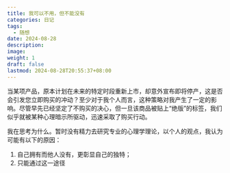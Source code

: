```yaml
---
title: 我可以不用，但不能没有
categories: 日记
tags:
  - 随想
date: 2024-08-28
description: 
image: 
weight: 1
draft: false
lastmod: 2024-08-28T20:55:37+08:00
---
```

当某项产品，原本计划在未来的特定时段重新上市，却意外宣布即将停产，这是否会引发您立即购买的冲动？至少对于我个人而言，这种策略对我产生了一定的影响。尽管早先已经坚定了不购买的决心，但一旦该商品被贴上“绝版”的标签，我们似乎就被某种心理暗示所驱动，迅速采取了购买行动。

我在思考为什么。暂时没有精力去研究专业的心理学理论，以个人的观点，我认为可能有以下的原因：
1. 自己拥有而他人没有，更彰显自己的独特；
2. 只能通过这一途径